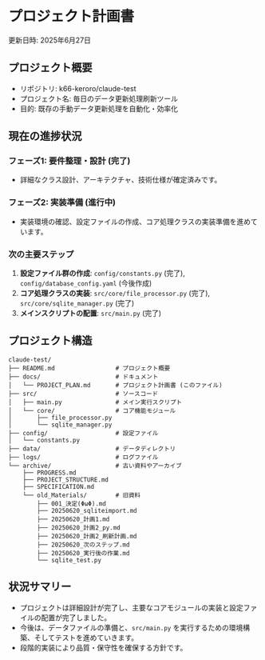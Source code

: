 # プロジェクト計画書
更新日時: 2025年6月27日

## プロジェクト概要
- リポジトリ: k66-keroro/claude-test
- プロジェクト名: 毎日のデータ更新処理刷新ツール
- 目的: 既存の手動データ更新処理を自動化・効率化

## 現在の進捗状況

### フェーズ1: 要件整理・設計 (完了)
- 詳細なクラス設計、アーキテクチャ、技術仕様が確定済みです。

### フェーズ2: 実装準備 (進行中)
- 実装環境の確認、設定ファイルの作成、コア処理クラスの実装準備を進めています。

### 次の主要ステップ
1.  **設定ファイル群の作成**: `config/constants.py` (完了), `config/database_config.yaml` (今後作成)
2.  **コア処理クラスの実装**: `src/core/file_processor.py` (完了), `src/core/sqlite_manager.py` (完了)
3.  **メインスクリプトの配置**: `src/main.py` (完了)

## プロジェクト構造
```
claude-test/
├── README.md                 # プロジェクト概要
├── docs/                     # ドキュメント
│   └── PROJECT_PLAN.md       # プロジェクト計画書 (このファイル)
├── src/                      # ソースコード
│   ├── main.py               # メイン実行スクリプト
│   └── core/                 # コア機能モジュール
│       ├── file_processor.py
│       └── sqlite_manager.py
├── config/                   # 設定ファイル
│   └── constants.py
├── data/                     # データディレクトリ
├── logs/                     # ログファイル
└── archive/                  # 古い資料やアーカイブ
    ├── PROGRESS.md
    ├── PROJECT_STRUCTURE.md
    ├── SPECIFICATION.md
    └── old_Materials/        # 旧資料
        ├── 001_決定(ΦωΦ).md
        ├── 20250620_sqliteimport.md
        ├── 20250620_計画1.md
        ├── 20250620_計画2_py.md
        ├── 20250620_計画2_刷新計画.md
        ├── 20250620_次のステップ.md
        ├── 20250620_実行後の作業.md
        └── sqlite_test.py
```

## 状況サマリー
- プロジェクトは詳細設計が完了し、主要なコアモジュールの実装と設定ファイルの配置が完了しました。
- 今後は、データファイルの準備と、`src/main.py` を実行するための環境構築、そしてテストを進めていきます。
- 段階的実装により品質・保守性を確保する方針です。